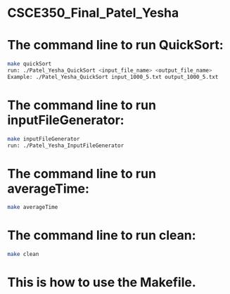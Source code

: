 # CSCE350_Final_Patel_Yesha

# The command line to run QuickSort:
``` sh
make quickSort
run: ./Patel_Yesha_QuickSort <input_file_name> <output_file_name>
Example: ./Patel_Yesha_QuickSort input_1000_5.txt output_1000_5.txt
```

# The command line to run inputFileGenerator:
``` sh
make inputFileGenerator
run: ./Patel_Yesha_InputFileGenerator  
```

# The command line to run averageTime:
``` sh
make averageTime
```

# The command line to run clean:
``` sh
make clean
```

# This is how to use the Makefile.
